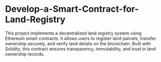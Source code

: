 # Develop-a-Smart-Contract-for-Land-Registry
This project implements a decentralized land registry system using Ethereum smart contracts. It allows users to register land parcels, transfer ownership securely, and verify land details on the blockchain. Built with Solidity, this contract ensures transparency, immutability, and trust in land ownership records.
